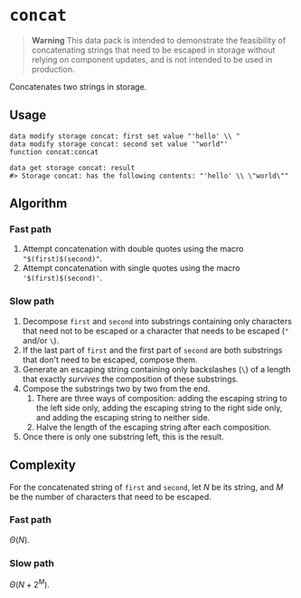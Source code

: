 # <samp>concat</samp>

> **Warning**
> This data pack is intended to demonstrate the feasibility of concatenating strings that need to be escaped in storage without relying on component updates, and is not intended to be used in production.

Concatenates two strings in storage.

## Usage

```mcfunction
data modify storage concat: first set value "'hello' \\ "
data modify storage concat: second set value '"world"'
function concat:concat

data get storage concat: result
#> Storage concat: has the following contents: "'hello' \\ \"world\""
```

## Algorithm

### Fast path

1. Attempt concatenation with double quotes using the macro `"$(first)$(second)"`.
2. Attempt concatenation with single quotes using the macro `'$(first)$(second)'`.

### Slow path

1. Decompose `first` and `second` into substrings containing only characters that need not to be escaped or a character that needs to be escaped (`"` and/or `\`).
2. If the last part of `first` and the first part of `second` are both substrings that don't need to be escaped, compose them.
3. Generate an escaping string containing only backslashes (`\`) of a length that exactly *survives* the composition of these substrings.
4. Compose the substrings two by two from the end.
    1. There are three ways of composition: adding the escaping string to the left side only, adding the escaping string to the right side only, and adding the escaping string to neither side.
    2. Halve the length of the escaping string after each composition.
5. Once there is only one substring left, this is the result.

## Complexity

For the concatenated string of `first` and `second`, let $N$ be its string, and $M$ be the number of characters that need to be escaped.

### Fast path

$\Theta(N)$.

### Slow path

$\Theta(N + 2^M)$.

